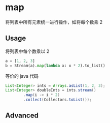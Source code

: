 # map

将列表中所有元素统一进行操作，如将每个数乘 2

## Usage

将列表中每个数乘以 2

```python
a = [1, 2, 3]
b = Stream(a).map(lambda x: x * 2).to_list()
```

等价的 java 代码
```java
List<Integer> ints = Arrays.asList(1, 2, 3);
List<Integer> doubleInts = ints.stream()
        .map(i -> i * 2)
        .collect(Collectors.toList());
```

## Advanced
